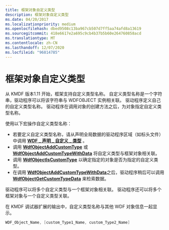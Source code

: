 ```yaml
---
title: 框架对象自定义类型
description: 框架对象自定义类型
ms.date: 04/20/2017
ms.localizationpriority: medium
ms.openlocfilehash: dbed9508c13ba967cb507d7ff5aa74afd8a13619
ms.sourcegitcommit: 418e6617e2a695c9cb4b37b5b60e264760858acd
ms.translationtype: MT
ms.contentlocale: zh-CN
ms.lasthandoff: 12/07/2020
ms.locfileid: "96814785"
---
```

# <a name="framework-object-custom-types"></a>框架对象自定义类型


从 KMDF 版本1.11 开始，框架支持自定义类型名称。 自定义类型名称是一个字符串，驱动程序可以将该字符串与 WDFOBJECT 实例相关联。 驱动程序定义自己的自定义类型名称。 驱动程序在调用对象的创建方法之后，为对象指定自定义类型名称。

使用以下宏操作自定义类型名称：

-   若要定义自定义类型名称，请从声明全局数据的驱动程序区域（如标头文件）中调用 [**WDF \_ 声明 \_ 自定义 \_ 类型**](./wdf-declare-custom-type.md) 。
-   调用 [**WdfObjectAddCustomType**](./wdfobjectaddcustomtype.md) 或 [**WdfObjectAddCustomTypeWithData**](./wdfobjectaddcustomtypewithdata.md) 将自定义类型与框架对象相关联。
-   调用 [**WdfObjectIsCustomType**](./wdfobjectiscustomtype.md) 以确定指定的对象是否为指定的自定义类型。
-   在调用 [**WdfObjectAddCustomTypeWithData**](./wdfobjectaddcustomtypewithdata.md)之后，驱动程序稍后可以调用 [**WdfObjectGetCustomTypeData**](./wdfobjectgetcustomtypedata.md) 来检索数据。

驱动程序可以将多个自定义类型与一个框架对象相关联。 驱动程序还可以将多个框架对象与一个自定义类型关联。

在 KMDF 调试器扩展的输出中，自定义类型名称与其他 WDF 对象信息一起显示。

```cpp
WDF_Object_Name, [custom_Type1_Name, custom_Type2_Name]
```

 

